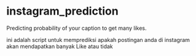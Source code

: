 # instagram_prediction
Predicting probability of your caption to get many likes.

ini adalah script untuk memprediksi apakah postingan anda di instagram akan mendapatkan banyak Like atau tidak

